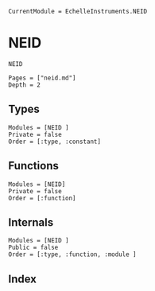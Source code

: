 ```@meta
CurrentModule = EchelleInstruments.NEID
```

# NEID

```@docs
NEID
```

```@contents
Pages = ["neid.md"]
Depth = 2
```
## Types
```@autodocs
Modules = [NEID ]
Private = false
Order = [:type, :constant]
```

## Functions
```@autodocs
Modules = [NEID]
Private = false
Order = [:function]
```

## Internals
```@autodocs
Modules = [NEID ]
Public = false
Order = [:type, :function, :module ]
```


## Index
```@index
```
